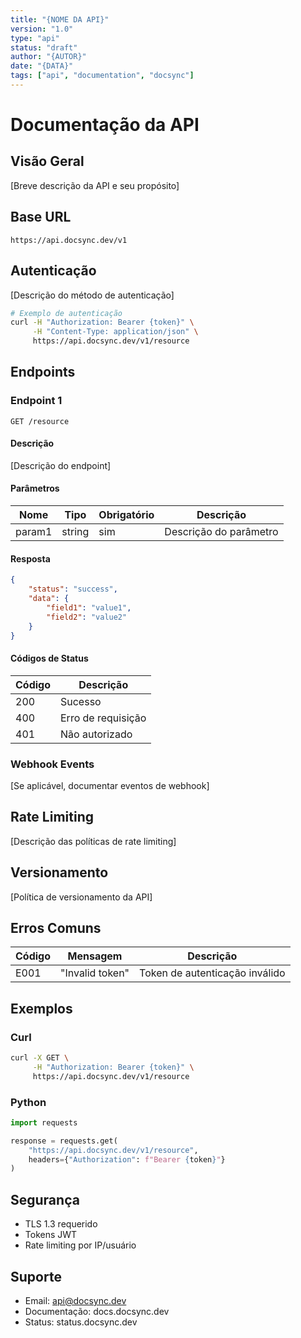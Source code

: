 ```yaml
---
title: "{NOME DA API}"
version: "1.0"
type: "api"
status: "draft"
author: "{AUTOR}"
date: "{DATA}"
tags: ["api", "documentation", "docsync"]
---
```


# Documentação da API

## Visão Geral

[Breve descrição da API e seu propósito]

## Base URL

```
https://api.docsync.dev/v1
```

## Autenticação

[Descrição do método de autenticação]

```bash
# Exemplo de autenticação
curl -H "Authorization: Bearer {token}" \
     -H "Content-Type: application/json" \
     https://api.docsync.dev/v1/resource
```

## Endpoints

### Endpoint 1

`GET /resource`

#### Descrição
[Descrição do endpoint]

#### Parâmetros

| Nome | Tipo | Obrigatório | Descrição |
|------|------|-------------|-----------|
| param1 | string | sim | Descrição do parâmetro |

#### Resposta

```json
{
    "status": "success",
    "data": {
        "field1": "value1",
        "field2": "value2"
    }
}
```

#### Códigos de Status

| Código | Descrição |
|--------|-----------|
| 200 | Sucesso |
| 400 | Erro de requisição |
| 401 | Não autorizado |

### Webhook Events

[Se aplicável, documentar eventos de webhook]

## Rate Limiting

[Descrição das políticas de rate limiting]

## Versionamento

[Política de versionamento da API]

## Erros Comuns

| Código | Mensagem | Descrição |
|--------|----------|-----------|
| E001 | "Invalid token" | Token de autenticação inválido |

## Exemplos

### Curl

```bash
curl -X GET \
     -H "Authorization: Bearer {token}" \
     https://api.docsync.dev/v1/resource
```

### Python

```python
import requests

response = requests.get(
    "https://api.docsync.dev/v1/resource",
    headers={"Authorization": f"Bearer {token}"}
)
```

## Segurança

- TLS 1.3 requerido
- Tokens JWT
- Rate limiting por IP/usuário

## Suporte

- Email: api@docsync.dev
- Documentação: docs.docsync.dev
- Status: status.docsync.dev

